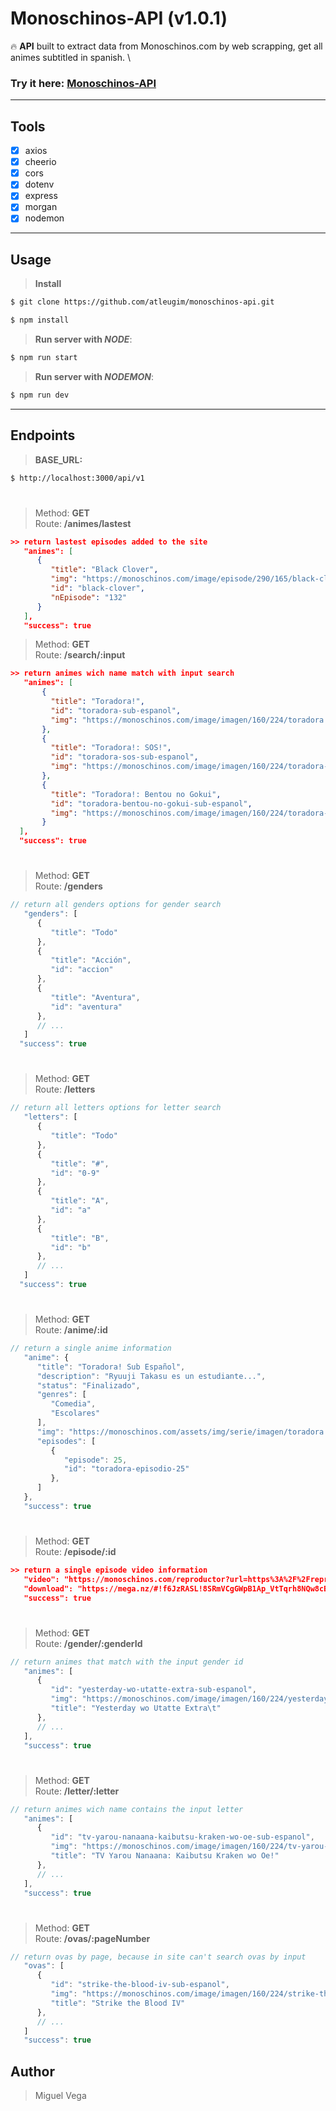 # Monoschinos-API (v1.0.1)
:fire: **API** built to extract data from Monoschinos.com by web scrapping, get all animes subtitled in spanish. \

### Try it here: **[Monoschinos-API](https://monoschinos-api.herokuapp.com/api/v1)**

****

## **Tools**

- [x] axios
- [x] cheerio
- [x] cors
- [x] dotenv
- [x] express
- [x] morgan
- [x] nodemon

****

## **Usage**
> **Install** 
```bash
$ git clone https://github.com/atleugim/monoschinos-api.git 

$ npm install
```

> **Run server with _NODE_**: 
```bash
$ npm run start
```

> **Run server with _NODEMON_**: 
```bash
$ npm run dev
```

****

## **Endpoints**

> **BASE_URL:**
```bash
$ http://localhost:3000/api/v1
```

#

>Method: **GET** \
> Route: **/animes/lastest**

```json
>> return lastest episodes added to the site
   "animes": [
      {
         "title": "Black Clover",
         "img": "https://monoschinos.com/image/episode/290/165/black-clover-132.jpg",
         "id": "black-clover",
         "nEpisode": "132"
      }
   ],
   "success": true
```
>Method: **GET** \
> Route: **/search/:input**

```json
>> return animes wich name match with input search
   "animes": [
       {
         "title": "Toradora!",
         "id": "toradora-sub-espanol",
         "img": "https://monoschinos.com/image/imagen/160/224/toradora.jpg"
       },
       {
         "title": "Toradora!: SOS!",
         "id": "toradora-sos-sub-espanol",
         "img": "https://monoschinos.com/image/imagen/160/224/toradora-sos.jpg"
       },
       {
         "title": "Toradora!: Bentou no Gokui",
         "id": "toradora-bentou-no-gokui-sub-espanol",
         "img": "https://monoschinos.com/image/imagen/160/224/toradora-bentou-no-gokui.jpg"
       }
  ],
  "success": true
```

#
>Method: **GET** \
> Route: **/genders**

```js
// return all genders options for gender search
   "genders": [
      {
         "title": "Todo"
      },
      {
         "title": "Acción",
         "id": "accion"
      },
      {
         "title": "Aventura",
         "id": "aventura"
      },
      // ...
   ]
  "success": true
```

#
>Method: **GET** \
> Route: **/letters**

```js
// return all letters options for letter search
   "letters": [
      {
         "title": "Todo"
      },
      {
         "title": "#",
         "id": "0-9"
      },
      {
         "title": "A",
         "id": "a"
      },
      {
         "title": "B",
         "id": "b"
      },
      // ...
   ]
  "success": true
```
#
>Method: **GET** \
> Route: **/anime/:id**

```js
// return a single anime information
   "anime": {
      "title": "Toradora! Sub Español",
      "description": "Ryuuji Takasu es un estudiante...",
      "status": "Finalizado",
      "genres": [
         "Comedia",
         "Escolares"
      ],
      "img": "https://monoschinos.com/assets/img/serie/imagen/toradora.jpg",
      "episodes": [
         {
            "episode": 25,
            "id": "toradora-episodio-25"
         },
      ]
   },
   "success": true
```
#
>Method: **GET** \
> Route: **/episode/:id**

```json
>> return a single episode video information
   "video": "https://monoschinos.com/reproductor?url=https%3A%2F%2Freproductor.monoschinos.com%2Faqua%2Fcl%3Furl%3DTORA%21+-+01.mp4&id=5991",
   "download": "https://mega.nz/#!f6JzRASL!8SRmVCgGWpB1Ap_VtTqrh8NQw8cB_h5BaK7SvpkTWpU",
   "success": true
```
#
>Method: **GET** \
> Route: **/gender/:genderId**

```js
// return animes that match with the input gender id
   "animes": [
      {
         "id": "yesterday-wo-utatte-extra-sub-espanol",
         "img": "https://monoschinos.com/image/imagen/160/224/yesterday-wo-utatte-extra.png",
         "title": "Yesterday wo Utatte Extra\t"
      },
      // ...
   ],
   "success": true
```
#
>Method: **GET** \
> Route: **/letter/:letter**

```js
// return animes wich name contains the input letter
   "animes": [
      {
         "id": "tv-yarou-nanaana-kaibutsu-kraken-wo-oe-sub-espanol",
         "img": "https://monoschinos.com/image/imagen/160/224/tv-yarou-nanaana-kaibutsu-kraken-wo-oe.jpg",
         "title": "TV Yarou Nanaana: Kaibutsu Kraken wo Oe!"
      },
      // ...
   ],
   "success": true
```


#
>Method: **GET** \
> Route: **/ovas/:pageNumber**

```js
// return ovas by page, because in site can't search ovas by input
   "ovas": [
      {
         "id": "strike-the-blood-iv-sub-espanol",
         "img": "https://monoschinos.com/image/imagen/160/224/strike-the-blood-iv.jpg",
         "title": "Strike the Blood IV"
      },
      // ...
   ]
   "success": true
```

## **Author**
> Miguel Vega
